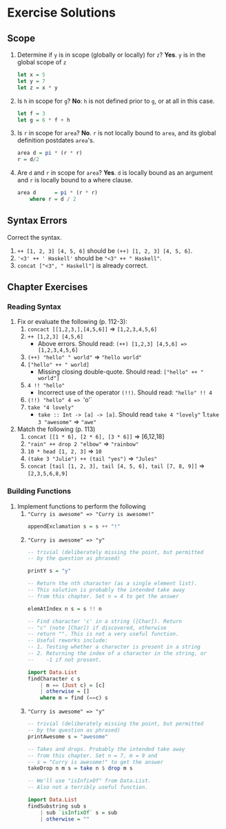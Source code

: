 # Exercise Solutions

## Scope

1. Determine if `y` is in scope (globally or locally) for `z`? **Yes**. `y` is in the global scope of `z`
    ```haskell
    let x = 5
    let y = 7
    let z = x * y
    ```
1. Is `h` in scope for `g`? **No**: `h` is not defined prior to `g`, or at all in this case.
    ```haskell
    let f = 3
    let g = 6 * f + h
    ```
1. Is `r` in scope for `area`? **No**. `r` is not locally bound to `area`, and its global definition postdates `area`'s.
    ```haskell
    area d = pi * (r * r)
    r = d/2
    ```
1. Are `d` and `r` in scope for `area`? **Yes**. `d` is locally bound as an argument and `r` is locally bound to a where clause.
    ```haskell
    area d      = pi * (r * r)
        where r = d / 2
    ```

## Syntax Errors

Correct the syntax.

1. `++ [1, 2, 3] [4, 5, 6]` should be `(++) [1, 2, 3] [4, 5, 6]`.
1. `'<3' ++ ' Haskell'` should be `"<3" ++ " Haskell"`.
1. `concat ["<3", " Haskell"]` is already correct.

## Chapter Exercises

### Reading Syntax

1. Fix or evaluate the following (p. 112-3):
    1. `concact [[1,2,3,],[4,5,6]]` => `[1,2,3,4,5,6]`
    1. `++ [1,2,3] [4,5,6]`
        * Above errors. Should read: `(++) [1,2,3] [4,5,6] => [1,2,3,4,5,6]`
    1. `(++) "hello" " world"` => `"hello world"`
    1. `["hello" ++ " world]`
        * Missing closing double-quote. Should read: `["hello" ++ " world"]`
    1. `4 !! "hello"`
        * Incorrect use of the operator `(!!)`. Should read: `"hello" !! 4`
    1. `(!!) "hello" 4 => `'o'`
    1. `take "4 lovely"`
        * `take :: Int -> [a] -> [a]`. Should read `take 4 "lovely"`
    1.`take 3 "awesome"` => `"awe"`
1. Match the following (p. 113)
    1. `concat [[1 * 6], [2 * 6], [3 * 6]]` => [6,12,18]
    1. `"rain" ++ drop 2 "elbow"` => `"rainbow"`
    1. `10 * head [1, 2, 3]` => `10`
    1. `(take 3 "Julie") ++ (tail "yes")` => `"Jules"`
    1. `concat [tail [1, 2, 3], tail [4, 5, 6], tail [7, 8, 9]]` => `[2,3,5,6,8,9]`

### Building Functions

1. Implement functions to perform the following
    1. `"Curry is awesome" => "Curry is awesome!"`
        ```haskell
        appendExclamation s = s ++ "!"
        ```
    1. `"Curry is awesome" => "y"`
        ```haskell
        -- trivial (deliberately missing the point, but permitted
        -- by the question as phrased)

        printY s = "y"

        -- Return the nth character (as a single element list).
        -- This solution is probably the intended take away
        -- from this chapter. Set n = 4 to get the answer

        elemAtIndex n s = s !! n

        -- Find character 'c' in a string ([Char]). Return
        -- "c" (note [Char]) if discovered, otherwise
        -- return "". This is not a very useful function.
        -- Useful reworks include:
        -- 1. Testing whether a character is present in a string
        -- 2. Returning the index of a character in the string, or
        --    -1 if not present.

        import Data.List
        findCharacter c s
            | m == (Just c) = [c]
            | otherwise = []
            where m = find (==c) s
        ```
    1. `"Curry is awesome" => "y"`
        ```haskell
        -- trivial (deliberately missing the point, but permitted
        -- by the question as phrased)
        printAwesome s = "awesome"

        -- Takes and drops. Probably the intended take away
        -- from this chapter. Set n = 7, m = 9 and
        -- s = "Curry is awesome!" to get the answer
        takeDrop n m s = take n $ drop m s

        -- We'll use "isInfixOf" from Data.List.
        -- Also not a terribly useful function.

        import Data.List
        findSubstring sub s
            | sub `isInfixOf` s = sub
            | otherwise = ""

        ```
